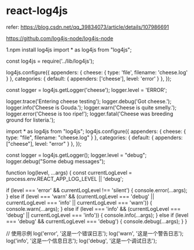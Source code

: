 # react-log4js
refer:
https://blog.csdn.net/qq_39834073/article/details/107986691

https://github.com/log4js-node/log4js-node

1.npm install log4js
import * as log4js from "log4js";

const log4js = require('../lib/log4js');

log4js.configure({
  appenders: { cheese: { type: 'file', filename: 'cheese.log' } },
  categories: { default: { appenders: ['cheese'], level: 'error' } },
});

const logger = log4js.getLogger('cheese');
logger.level = 'ERROR';

logger.trace('Entering cheese testing');
logger.debug('Got cheese.');
logger.info('Cheese is Gouda.');
logger.warn('Cheese is quite smelly.');
logger.error('Cheese is too ripe!');
logger.fatal('Cheese was breeding ground for listeria.');




import * as log4js from "log4js";
log4js.configure({
  appenders: { cheese: { type: "file", filename: "cheese.log" } },
  categories: { default: { appenders: ["cheese"], level: "error" } },
});

const logger = log4js.getLogger();
logger.level = "debug";
logger.debug("Some debug messages");








function log(level, ...args) {
  const currentLogLevel = process.env.REACT_APP_LOG_LEVEL || 'debug';

  if (level === 'error' && currentLogLevel !== 'silent') {
    console.error(...args);
  } else if (level === 'warn' &&
      (currentLogLevel === 'debug' || currentLogLevel === 'info' || currentLogLevel === 'warn')) {
    console.warn(...args);
  } else if (level === 'info' &&
      (currentLogLevel === 'debug' || currentLogLevel === 'info')) {
    console.info(...args);
  } else if (level === 'debug' &&
      currentLogLevel === 'debug') {
    console.debug(...args);
  }
}

// 使用示例
log('error', '这是一个错误日志');
log('warn', '这是一个警告日志');
log('info', '这是一个信息日志');
log('debug', '这是一个调试日志');
